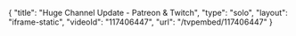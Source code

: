 {
    "title": "Huge Channel Update - Patreon & Twitch",
    "type": "solo",
    "layout": "iframe-static",
    "videoId": "117406447",
    "url": "\/tvpembed\/117406447"
}